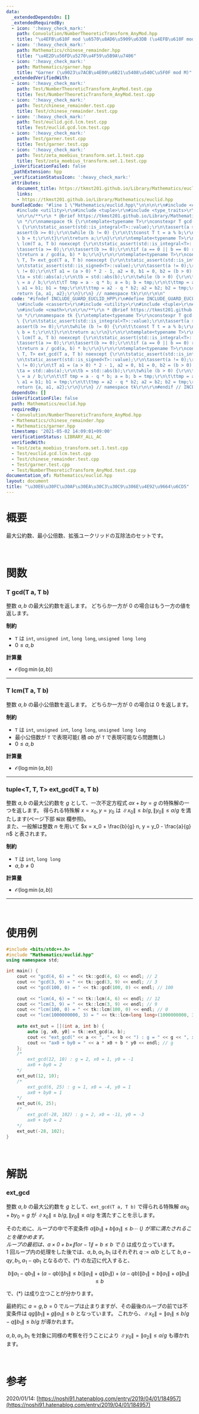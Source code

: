 ```yaml
---
data:
  _extendedDependsOn: []
  _extendedRequiredBy:
  - icon: ':heavy_check_mark:'
    path: Convolution/NumberTheoreticTransform_AnyMod.hpp
    title: "\u4EFB\u610F mod \u6570\u8AD6\u5909\u63DB (\u4EFB\u610F mod NTT)"
  - icon: ':heavy_check_mark:'
    path: Mathematics/chinese_remainder.hpp
    title: "\u4E2D\u56FD\u5270\u4F59\u5B9A\u7406"
  - icon: ':heavy_check_mark:'
    path: Mathematics/garner.hpp
    title: "Garner (\u9023\u7ACB\u4E00\u6B21\u5408\u540C\u5F0F mod M)"
  _extendedVerifiedWith:
  - icon: ':heavy_check_mark:'
    path: Test/NumberTheoreticTransform_AnyMod.test.cpp
    title: Test/NumberTheoreticTransform_AnyMod.test.cpp
  - icon: ':heavy_check_mark:'
    path: Test/chinese_remainder.test.cpp
    title: Test/chinese_remainder.test.cpp
  - icon: ':heavy_check_mark:'
    path: Test/euclid.gcd.lcm.test.cpp
    title: Test/euclid.gcd.lcm.test.cpp
  - icon: ':heavy_check_mark:'
    path: Test/garner.test.cpp
    title: Test/garner.test.cpp
  - icon: ':heavy_check_mark:'
    path: Test/zeta_moebius_transform.set.1.test.cpp
    title: Test/zeta_moebius_transform.set.1.test.cpp
  _isVerificationFailed: false
  _pathExtension: hpp
  _verificationStatusIcon: ':heavy_check_mark:'
  attributes:
    document_title: https://tkmst201.github.io/Library/Mathematics/euclid.hpp
    links:
    - https://tkmst201.github.io/Library/Mathematics/euclid.hpp
  bundledCode: "#line 1 \"Mathematics/euclid.hpp\"\n\n\n\r\n#include <cassert>\r\n\
    #include <utility>\r\n#include <tuple>\r\n#include <type_traits>\r\n#include <cmath>\r\
    \n\r\n/**\r\n * @brief https://tkmst201.github.io/Library/Mathematics/euclid.hpp\r\
    \n */\r\nnamespace tk {\r\ntemplate<typename T>\r\nconstexpr T gcd(T a, T b) noexcept\
    \ {\r\n\tstatic_assert(std::is_integral<T>::value);\r\n\tassert(a >= 0);\r\n\t\
    assert(b >= 0);\r\n\twhile (b != 0) {\r\n\t\tconst T t = a % b;\r\n\t\ta = b;\
    \ b = t;\r\n\t}\r\n\treturn a;\r\n}\r\n\r\ntemplate<typename T>\r\nconstexpr T\
    \ lcm(T a, T b) noexcept {\r\n\tstatic_assert(std::is_integral<T>::value);\r\n\
    \tassert(a >= 0);\r\n\tassert(b >= 0);\r\n\tif (a == 0 || b == 0) return 0;\r\n\
    \treturn a / gcd(a, b) * b;\r\n}\r\n\r\ntemplate<typename T>\r\nconstexpr std::tuple<T,\
    \ T, T> ext_gcd(T a, T b) noexcept {\r\n\tstatic_assert(std::is_integral<T>::value);\r\
    \n\tstatic_assert(std::is_signed<T>::value);\r\n\tassert(a != 0);\r\n\tassert(b\
    \ != 0);\r\n\tT a1 = (a > 0) * 2 - 1, a2 = 0, b1 = 0, b2 = (b > 0) * 2 - 1;\r\n\
    \ta = std::abs(a);\r\n\tb = std::abs(b);\r\n\twhile (b > 0) {\r\n\t\tconst T q\
    \ = a / b;\r\n\t\tT tmp = a - q * b; a = b; b = tmp;\r\n\t\ttmp = a1 - q * b1;\
    \ a1 = b1; b1 = tmp;\r\n\t\ttmp = a2 - q * b2; a2 = b2; b2 = tmp;\r\n\t}\r\n\t\
    return {a, a1, a2};\r\n}\r\n} // namespace tk\r\n\r\n\n"
  code: "#ifndef INCLUDE_GUARD_EUCLID_HPP\r\n#define INCLUDE_GUARD_EUCLID_HPP\r\n\r\
    \n#include <cassert>\r\n#include <utility>\r\n#include <tuple>\r\n#include <type_traits>\r\
    \n#include <cmath>\r\n\r\n/**\r\n * @brief https://tkmst201.github.io/Library/Mathematics/euclid.hpp\r\
    \n */\r\nnamespace tk {\r\ntemplate<typename T>\r\nconstexpr T gcd(T a, T b) noexcept\
    \ {\r\n\tstatic_assert(std::is_integral<T>::value);\r\n\tassert(a >= 0);\r\n\t\
    assert(b >= 0);\r\n\twhile (b != 0) {\r\n\t\tconst T t = a % b;\r\n\t\ta = b;\
    \ b = t;\r\n\t}\r\n\treturn a;\r\n}\r\n\r\ntemplate<typename T>\r\nconstexpr T\
    \ lcm(T a, T b) noexcept {\r\n\tstatic_assert(std::is_integral<T>::value);\r\n\
    \tassert(a >= 0);\r\n\tassert(b >= 0);\r\n\tif (a == 0 || b == 0) return 0;\r\n\
    \treturn a / gcd(a, b) * b;\r\n}\r\n\r\ntemplate<typename T>\r\nconstexpr std::tuple<T,\
    \ T, T> ext_gcd(T a, T b) noexcept {\r\n\tstatic_assert(std::is_integral<T>::value);\r\
    \n\tstatic_assert(std::is_signed<T>::value);\r\n\tassert(a != 0);\r\n\tassert(b\
    \ != 0);\r\n\tT a1 = (a > 0) * 2 - 1, a2 = 0, b1 = 0, b2 = (b > 0) * 2 - 1;\r\n\
    \ta = std::abs(a);\r\n\tb = std::abs(b);\r\n\twhile (b > 0) {\r\n\t\tconst T q\
    \ = a / b;\r\n\t\tT tmp = a - q * b; a = b; b = tmp;\r\n\t\ttmp = a1 - q * b1;\
    \ a1 = b1; b1 = tmp;\r\n\t\ttmp = a2 - q * b2; a2 = b2; b2 = tmp;\r\n\t}\r\n\t\
    return {a, a1, a2};\r\n}\r\n} // namespace tk\r\n\r\n#endif // INCLUDE_GUARD_EUCLID_HPP"
  dependsOn: []
  isVerificationFile: false
  path: Mathematics/euclid.hpp
  requiredBy:
  - Convolution/NumberTheoreticTransform_AnyMod.hpp
  - Mathematics/chinese_remainder.hpp
  - Mathematics/garner.hpp
  timestamp: '2021-05-02 14:09:01+09:00'
  verificationStatus: LIBRARY_ALL_AC
  verifiedWith:
  - Test/zeta_moebius_transform.set.1.test.cpp
  - Test/euclid.gcd.lcm.test.cpp
  - Test/chinese_remainder.test.cpp
  - Test/garner.test.cpp
  - Test/NumberTheoreticTransform_AnyMod.test.cpp
documentation_of: Mathematics/euclid.hpp
layout: document
title: "\u30E6\u30FC\u30AF\u30EA\u30C3\u30C9\u306E\u4E92\u9664\u6CD5"
---
```


# 概要

最大公約数、最小公倍数、拡張ユークリッドの互除法のセットです。  

<br>

# 関数

### T gcd(T a, T b)

整数 $a, b$ の最大公約数を返します。
どちらか一方が $0$ の場合はもう一方の値を返します。  

**制約**

- `T` は `int`, `unsigned int`, `long long`, `unsigned long long`
- $0 \leq a, b$

**計算量**

- $\mathcal{O}(\log{\min(a, b)})$

---

### T lcm(T a, T b)

整数 $a, b$ の最小公倍数を返します。
どちらか一方が $0$ の場合は $0$ を返します。  

**制約**

- `T` は `int`, `unsigned int`, `long long`, `unsigned long long`
- 最小公倍数が `T` で表現可能( 積 $ab$ が `T` で表現可能なら問題無し)
- $0 \leq a, b$

**計算量**

- $\mathcal{O}(\log{\min(a, b)})$

---

### tuple&lt;T, T, T&gt; ext_gcd(T a, T b)

整数 $a, b$ の最大公約数を $g$ として、一次不定方程式 $ax + by = g$ の特殊解の一つを返します。
得られる特殊解 $x = x_0, y = y_0$ は $\|x_0\| \leq b / g, \|y_0\| \leq a / g$ を満たします(ページ下部 `解説` 欄参照)。  
また、一般解は整数 $n$ を用いて $x = x_0 + \frac{b}{g} n, y = y_0 - \frac{a}{g} n$ と表されます。

**制約**

- `T` は `int`, `long long`
- $a, b \neq 0$

**計算量**

- $\mathcal{O}(\log{\min(a, b)})$

---

<br>

# 使用例

```cpp
#include <bits/stdc++.h>
#include "Mathematics/euclid.hpp"
using namespace std;

int main() {
	cout << "gcd(4, 6) = " << tk::gcd(4, 6) << endl; // 2
	cout << "gcd(3, 9) = " << tk::gcd(3, 9) << endl; // 3
	cout << "gcd(100, 0) = " << tk::gcd(100, 0) << endl; // 100
	
	cout << "lcm(4, 6) = " << tk::lcm(4, 6) << endl; // 12
	cout << "lcm(3, 9) = " << tk::lcm(3, 9) << endl; // 9
	cout << "lcm(100, 0) = " << tk::lcm(100, 0) << endl; // 0
	cout << "lcm(1000000000, 3) = " << tk::lcm<long long>(1000000000, 3) << endl; // 3000000000
	
	auto ext_out = [](int a, int b) {
		auto [g, x0, y0] = tk::ext_gcd(a, b);
		cout << "ext_gcd(" << a << ", " << b << ") : g = " << g << ", x0 = " << x0 << ", y0 = " << y0 << endl;
		cout << "ax0 + by0 = " << a * x0 + b * y0 << endl; // g
	};
	/*
		ext_gcd(12, 10) : g = 2, x0 = 1, y0 = -1
		ax0 + by0 = 2
	*/
	ext_out(12, 10);
	/*
		ext_gcd(6, 25) : g = 1, x0 = -4, y0 = 1
		ax0 + by0 = 1
	*/
	ext_out(6, 25);
	/*
		ext_gcd(-28, 102) : g = 2, x0 = -11, y0 = -3
		ax0 + by0 = 2
	*/
	ext_out(-28, 102);
}
```

<br>

# 解説

### ext_gcd

整数 $a, b$ の最大公約数を $g$ として、`ext_gcd(T a, T b)` で得られる特殊解 $a x_0 + b y_0 = g$ が $\|x_0\| \leq b / g, \|y_0\| \leq a / g$ を満たすことを示します。  

そのために、ループの中で不変条件 $a \|b_1\| + b \|a_1\| \leq b \cdots$ (*) が常に満たされることを確かめます。  
ループの最初は、$a \times 0 + b \times \|1 or -1\| = b \leq b$ で (*) は成り立っています。  
$1$ 回ループ内の処理をした後では、$a, b, a_1, b_1$ はそれぞれ $q := a / b$ として $b, a - qy, b_1, a_1 - q b_1$ となるので、(*) の左辺に代入すると、

$$b\|a_1 - qb_1\| + (a - qb)\|b_1\| \leq b(\|a_1\| + q\|b_1\|) + (a - qb)\|b_1\| = b\|a_1\| + a\|b_1\| \leq b$$

で、$(*)$ は成り立つことが分かります。  

最終的に $a = g, b = 0$ でループは止まりますが、その最後のループの前では不変条件は $qg\|b_1\| + g\|a_1\| \leq b$ となっています。
これから、$\|x_0\| = \|a_1\| \leq b/g - q\|b_1\| \leq b/g$ が導かれます。  

$a, b, a_1, b_1$ を対象に同様の考察を行うことにより $\|y_0\| = \|a_2\| \leq a/g$ も導かれます。  

<br>

# 参考

2020/01/14: [https://noshi91.hatenablog.com/entry/2019/04/01/184957](https://noshi91.hatenablog.com/entry/2019/04/01/184957)  

<br>